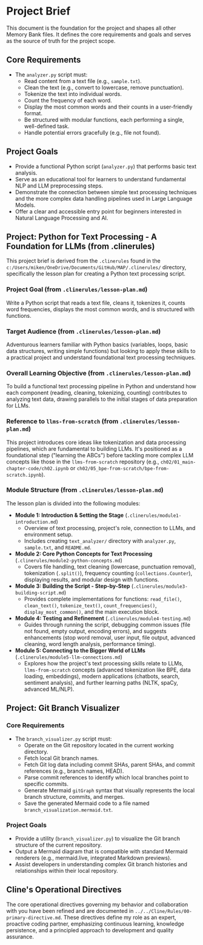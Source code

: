 # Project Brief

This document is the foundation for the project and shapes all other Memory Bank files. It defines the core requirements and goals and serves as the source of truth for the project scope.

## Core Requirements

*   The `analyzer.py` script must:
    *   Read content from a text file (e.g., `sample.txt`).
    *   Clean the text (e.g., convert to lowercase, remove punctuation).
    *   Tokenize the text into individual words.
    *   Count the frequency of each word.
    *   Display the most common words and their counts in a user-friendly format.
    *   Be structured with modular functions, each performing a single, well-defined task.
    *   Handle potential errors gracefully (e.g., file not found).

## Project Goals

*   Provide a functional Python script (`analyzer.py`) that performs basic text analysis.
*   Serve as an educational tool for learners to understand fundamental NLP and LLM preprocessing steps.
*   Demonstrate the connection between simple text processing techniques and the more complex data handling pipelines used in Large Language Models.
*   Offer a clear and accessible entry point for beginners interested in Natural Language Processing and AI.

## Project: Python for Text Processing - A Foundation for LLMs (from .clinerules)

This project brief is derived from the `.clinerules` found in the `c:/Users/miken/OneDrive/Documents/GitHub/MAP/.clinerules/` directory, specifically the lesson plan for creating a Python text processing script.

### Project Goal (from `.clinerules/lesson-plan.md`)
Write a Python script that reads a text file, cleans it, tokenizes it, counts word frequencies, displays the most common words, and is structured with functions.

### Target Audience (from `.clinerules/lesson-plan.md`)
Adventurous learners familiar with Python basics (variables, loops, basic data structures, writing simple functions) but looking to apply these skills to a practical project and understand foundational text processing techniques.

### Overall Learning Objective (from `.clinerules/lesson-plan.md`)
To build a functional text processing pipeline in Python and understand how each component (reading, cleaning, tokenizing, counting) contributes to analyzing text data, drawing parallels to the initial stages of data preparation for LLMs.

### Reference to `llms-from-scratch` (from `.clinerules/lesson-plan.md`)
This project introduces core ideas like tokenization and data processing pipelines, which are fundamental to building LLMs. It's positioned as a foundational step ("learning the ABCs") before tackling more complex LLM concepts like those in the `llms-from-scratch` repository (e.g., `ch02/01_main-chapter-code/ch02.ipynb` or `ch02/05_bpe-from-scratch/bpe-from-scratch.ipynb`).

### Module Structure (from `.clinerules/lesson-plan.md`)
The lesson plan is divided into the following modules:

*   **Module 1: Introduction & Setting the Stage** (`.clinerules/module1-introduction.md`)
    *   Overview of text processing, project's role, connection to LLMs, and environment setup.
    *   Includes creating `text_analyzer/` directory with `analyzer.py`, `sample.txt`, and `README.md`.
*   **Module 2: Core Python Concepts for Text Processing** (`.clinerules/module2-python-concepts.md`)
    *   Covers file handling, text cleaning (lowercase, punctuation removal), tokenization (`.split()`), frequency counting (`collections.Counter`), displaying results, and modular design with functions.
*   **Module 3: Building the Script - Step-by-Step** (`.clinerules/module3-building-script.md`)
    *   Provides complete implementations for functions: `read_file()`, `clean_text()`, `tokenize_text()`, `count_frequencies()`, `display_most_common()`, and the main execution block.
*   **Module 4: Testing and Refinement** (`.clinerules/module4-testing.md`)
    *   Guides through running the script, debugging common issues (file not found, empty output, encoding errors), and suggests enhancements (stop word removal, user input, file output, advanced cleaning, word length analysis, performance timing).
*   **Module 5: Connecting to the Bigger World of LLMs** (`.clinerules/module5-llm-connections.md`)
    *   Explores how the project's text processing skills relate to LLMs, `llms-from-scratch` concepts (advanced tokenization like BPE, data loading, embeddings), modern applications (chatbots, search, sentiment analysis), and further learning paths (NLTK, spaCy, advanced ML/NLP).

## Project: Git Branch Visualizer

### Core Requirements
*   The `branch_visualizer.py` script must:
    *   Operate on the Git repository located in the current working directory.
    *   Fetch local Git branch names.
    *   Fetch Git log data including commit SHAs, parent SHAs, and commit references (e.g., branch names, HEAD).
    *   Parse commit references to identify which local branches point to specific commits.
    *   Generate Mermaid `gitGraph` syntax that visually represents the local branch structure, commits, and merges.
    *   Save the generated Mermaid code to a file named `branch_visualization.mermaid.txt`.

### Project Goals
*   Provide a utility (`branch_visualizer.py`) to visualize the Git branch structure of the current repository.
*   Output a Mermaid diagram that is compatible with standard Mermaid renderers (e.g., mermaid.live, integrated Markdown previews).
*   Assist developers in understanding complex Git branch histories and relationships within their local repository.

## Cline's Operational Directives

The core operational directives governing my behavior and collaboration with you have been refined and are documented in `../../Cline/Rules/00-primary-directive.md`. These directives define my role as an expert, proactive coding partner, emphasizing continuous learning, knowledge persistence, and a principled approach to development and quality assurance.
